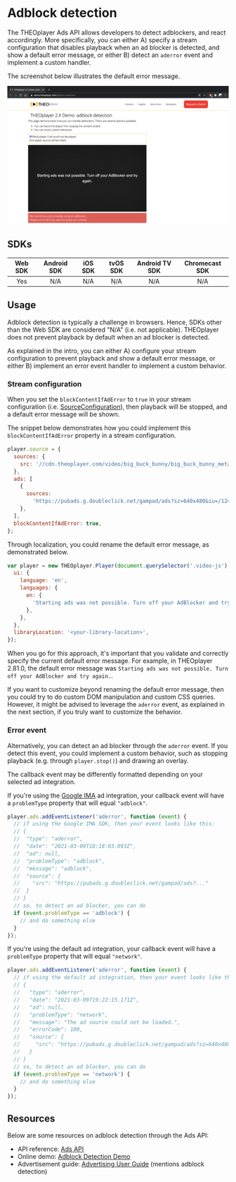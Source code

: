 # Adblock detection

The THEOplayer Ads API allows developers to detect adblockers, and react accordingly.
More specifically, you can either A) specify a stream configuration that disables playback when an ad blocker
is detected, and show a default error message, or either B) detect an `aderror` event and implement a custom handler.

The screenshot below illustrates the default error message.

![Ad block detection](../../../../theoplayer/assets/img/ad-blocker-detected-2021.png 'Adblock detection')

## SDKs

| Web SDK | Android SDK | iOS SDK | tvOS SDK | Android TV SDK | Chromecast SDK |
| :-----: | :---------: | :-----: | :------: | :------------: | :------------: |
|   Yes   |     N/A     |   N/A   |   N/A    |      N/A       |      N/A       |

## Usage

Adblock detection is typically a challenge in browsers. Hence, SDKs other than the Web SDK are considered "N/A" (i.e. not applicable).
THEOplayer does not prevent playback by default when an ad blocker is detected.

As explained in the intro, you can either A) configure your stream configuration to prevent playback and show a default error message,
or either B) implement an error event handler to implement a custom behavior.

### Stream configuration

When you set the `blockContentIfAdError` to `true` in your stream configuration (i.e. [SourceConfiguration](pathname:///theoplayer/v6/api-reference/web/interfaces/SourceConfiguration.html#blockContentIfAdError)),
then playback will be stopped, and a default error message will be shown.

The snippet below demonstrates how you could implement this `blockContentIfAdError` property in a stream configuration.

```js
player.source = {
  sources: {
    src: '//cdn.theoplayer.com/video/big_buck_bunny/big_buck_bunny_metadata.m3u8',
  },
  ads: [
    {
      sources:
        'https://pubads.g.doubleclick.net/gampad/ads?sz=640x480&iu=/124319096/external/single_ad_samples&ciu_szs=300x250&impl=s&gdfp_req=1&env=vp&output=vast&unviewed_position_start=1&cust_params=deployment%3Ddevsite%26sample_ct%3Dlinear&correlator=',
    },
  ],
  blockContentIfAdError: true,
};
```

Through localization, you could rename the default error message, as demonstrated below.

```javascript
var player = new THEOplayer.Player(document.querySelector('.video-js'), {
  ui: {
    language: 'en',
    languages: {
      en: {
        'Starting ads was not possible. Turn off your AdBlocker and try again.': 'Disable your AdBlocker.',
      },
    },
  },
  libraryLocation: '<your-library-location>',
});
```

When you go for this approach, it's important that you validate and correctly specify the current default error message.
For example, in THEOplayer 2.81.0, the default error message was `Starting ads was not possible. Turn off your AdBlocker and try again.`.

If you want to customize beyond renaming the default error message,
then you could try to do custom DOM manipulation and custom CSS queries.
However, it might be advised to leverage the `aderror` event, as explained in the next section, if you truly want to customize the behavior.

### Error event

Alternatively, you can detect an ad blocker through the `aderror` event.
If you detect this event, you could implement a custom behavior, such as stopping playback (e.g. through `player.stop()`) and drawing an overlay.

The callback event may be differently formatted depending on your selected ad integration.

If you're using the [Google IMA](10-google-ima.md) ad integration, your callback event will have a `problemType` property that will equal `"adblock"`.

```javascript
player.ads.addEventListener('aderror', function (event) {
  // if using the Google IMA SDK, then your event looks like this:
  // {
  //  "type": "aderror",
  //  "date": "2021-03-09T18:18:03.093Z",
  //  "ad": null,
  //  "problemType": "adblock",
  //  "message": "adblock",
  //  "source": {
  //    "src": "https://pubads.g.doubleclick.net/gampad/ads?..."
  //  }
  // }
  // so, to detect an ad blocker, you can do
  if (event.problemType == 'adblock') {
    // and do something else
  }
});
```

If you're using the default ad integration, your callback event will have a `problemType` property that will equal `"network"`.

```javascript
player.ads.addEventListener('aderror', function (event) {
  // if using the default ad integration, then your event looks like this:
  // {
  //   "type": "aderror",
  //   "date": "2021-03-09T19:22:15.171Z",
  //   "ad": null,
  //   "problemType": "network",
  //   "message": "The ad source could not be loaded.",
  //   "errorCode": 100,
  //   "source": {
  //     "src": "https://pubads.g.doubleclick.net/gampad/ads?sz=640x480&iu=/124319096/external/single_ad_samples&ciu_szs=300x250&impl=s&gdfp_req=1&env=vp&output=vast&unviewed_position_start=1&cust_params=deployment%3Ddevsite%26sample_ct%3Dlinear&correlator="
  //   }
  // }
  // so, to detect an ad blocker, you can do
  if (event.problemType == 'network') {
    // and do something else
  }
});
```

## Resources

Below are some resources on adblock detection through the Ads API:

- API reference: [Ads API](pathname:///theoplayer/v6/api-reference/web/interfaces/Ads.html)
- Online demo: [Adblock Detection Demo](https://demo.theoplayer.com/adblock-detection)
- Advertisement guide: [Advertising User Guide](../../knowledge-base/01-advertisement/01-user-guide.md) (mentions adblock detection)
